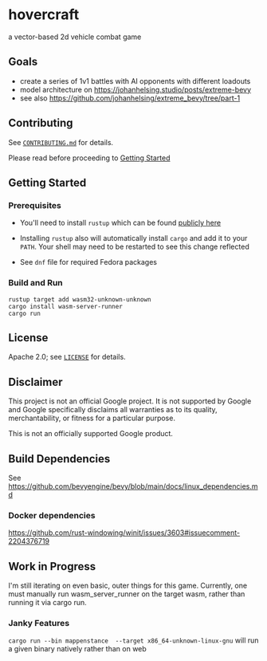 # hovercraft

a vector-based 2d vehicle combat game

## Goals

- create a series of 1v1 battles with AI opponents with different loadouts
- model architecture on https://johanhelsing.studio/posts/extreme-bevy
- see also https://github.com/johanhelsing/extreme_bevy/tree/part-1

## Contributing

See [`CONTRIBUTING.md`](CONTRIBUTING.md) for details.

Please read before proceeding to [Getting Started](#getting-started)

## Getting Started

### Prerequisites

- You'll need to install `rustup` which can be found [publicly here](https://rustup.rs/)

- Installing `rustup` also will automatically install `cargo` and add it to your `PATH`. Your shell may need to be restarted to see this change reflected

- See `dnf` file for required Fedora packages

### Build and Run

```
rustup target add wasm32-unknown-unknown
cargo install wasm-server-runner
cargo run
```

## License

Apache 2.0; see [`LICENSE`](LICENSE) for details.

## Disclaimer

This project is not an official Google project. It is not supported by
Google and Google specifically disclaims all warranties as to its quality,
merchantability, or fitness for a particular purpose.

This is not an officially supported Google product.

## Build Dependencies

See https://github.com/bevyengine/bevy/blob/main/docs/linux_dependencies.md

### Docker dependencies

https://github.com/rust-windowing/winit/issues/3603#issuecomment-2204376719

## Work in Progress

I'm still iterating on even basic, outer things for this game. Currently, one must manually run wasm_server_runner on the target wasm, rather than running it via cargo run.

### Janky Features

`cargo run --bin mappenstance  --target x86_64-unknown-linux-gnu` will run a given binary natively rather than on web

